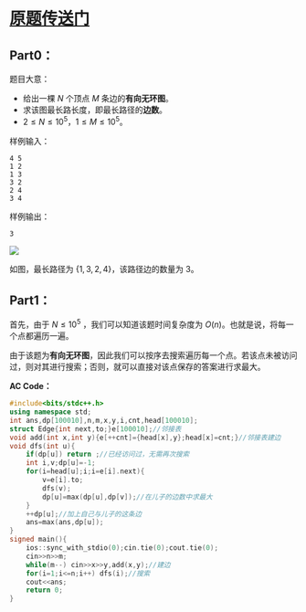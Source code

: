 # [原题传送门](https://www.luogu.com.cn/problem/AT_dp_g)
## Part0：
题目大意：

- 给出一棵 $N$ 个顶点 $M$ 条边的**有向无环图**。
- 求该图最长路长度，即最长路径的**边数**。
- $2 \leq N \leq 10^{5}$，$1 \leq M \leq 10^{5}$。

样例输入：
```
4 5
1 2
1 3
3 2
2 4
3 4
```
样例输出：
```
3
```
![](https://stream.lexar.com/downloadService/download/graph1.png?dKey=9d9439fc3e0ac400a5e5068fcd542682&type=2)

如图，最长路径为 $\{1,3,2,4\}$，该路径边的数量为 $3$。
## Part1：
首先，由于 $N \leq 10^{5}$ ，我们可以知道该题时间复杂度为 $O(n)$。也就是说，将每一个点都遍历一遍。

由于该题为**有向无环图**，因此我们可以按序去搜索遍历每一个点。若该点未被访问过，则对其进行搜索；否则，就可以直接对该点保存的答案进行求最大。

**AC Code：**
```cpp
#include<bits/stdc++.h>
using namespace std;
int ans,dp[100010],n,m,x,y,i,cnt,head[100010];
struct Edge{int next,to;}e[100010];//邻接表
void add(int x,int y){e[++cnt]={head[x],y};head[x]=cnt;}//邻接表建边
void dfs(int u){
	if(dp[u]) return ;//已经访问过，无需再次搜索
	int i,v;dp[u]=-1;
	for(i=head[u];i;i=e[i].next){
		v=e[i].to;
		dfs(v);
		dp[u]=max(dp[u],dp[v]);//在儿子的边数中求最大
	}
	++dp[u];//加上自己与儿子的这条边
	ans=max(ans,dp[u]);
}
signed main(){
	ios::sync_with_stdio(0);cin.tie(0);cout.tie(0);
	cin>>n>>m;
	while(m--) cin>>x>>y,add(x,y);//建边
	for(i=1;i<=n;i++) dfs(i);//搜索
	cout<<ans;
	return 0;
}
```
